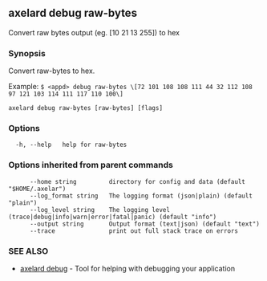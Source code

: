 ## axelard debug raw-bytes

Convert raw bytes output (eg. \[10 21 13 255\]) to hex

### Synopsis

Convert raw-bytes to hex.

Example:
`$ <appd> debug raw-bytes \[72 101 108 108 111 44 32 112 108 97 121 103 114 111 117 110 100\]`

```
axelard debug raw-bytes [raw-bytes] [flags]
```

### Options

```
  -h, --help   help for raw-bytes
```

### Options inherited from parent commands

```
      --home string         directory for config and data (default "$HOME/.axelar")
      --log_format string   The logging format (json|plain) (default "plain")
      --log_level string    The logging level (trace|debug|info|warn|error|fatal|panic) (default "info")
      --output string       Output format (text|json) (default "text")
      --trace               print out full stack trace on errors
```

### SEE ALSO

- [axelard debug](/cli-docs/v0_31_2/axelard_debug) - Tool for helping with debugging your application
